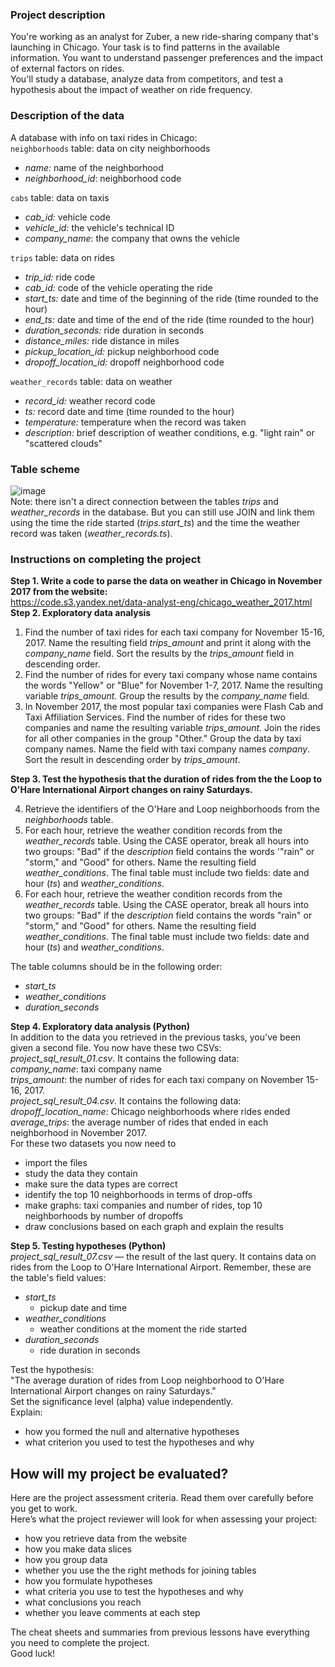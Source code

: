 <h3>Project description</h3><div class="paragraph">You're working as an analyst for Zuber, a new ride-sharing company that's launching in Chicago. Your task is to find patterns in the available information. You want to understand passenger preferences and the impact of external factors on rides.</div><div class="paragraph">You'll study a database, analyze data from competitors, and test a hypothesis about the impact of weather on ride frequency. </div><h3>Description of the data</h3><div class="paragraph">A database with info on taxi rides in Chicago:</div><div class="paragraph"><code class="code-inline code-inline_theme_light">neighborhoods</code> table: data on city neighborhoods</div><ul><li><em>name:</em> name of the neighborhood</li><li><em>neighborhood_id</em>: neighborhood code</li></ul><div class="paragraph"><code class="code-inline code-inline_theme_light">cabs</code> table: data on taxis</div><ul><li><em>cab_id:</em> vehicle code</li><li><em>vehicle_id:</em> the vehicle's technical ID</li><li><em>company_name</em>: the company that owns the vehicle</li></ul><div class="paragraph"><code class="code-inline code-inline_theme_light">trips</code> table: data on rides</div><ul><li><em>trip_id:</em> ride code</li><li><em>cab_id:</em> code of the vehicle operating the ride</li><li><em>start_ts:</em> date and time of the beginning of the ride (time rounded to the hour)</li><li><em>end_ts:</em> date and time of the end of the ride (time rounded to the hour)</li><li><em>duration_seconds:</em> ride duration in seconds</li><li><em>distance_miles:</em> ride distance in miles</li><li><em>pickup_location_id:</em> pickup neighborhood code</li><li><em>dropoff_location_id:</em> dropoff neighborhood code</li></ul><div class="paragraph"><code class="code-inline code-inline_theme_light">weather_records</code> table: data on weather</div><ul><li><em>record_id:</em> weather record code</li><li><em>ts:</em> record date and time (time rounded to the hour)</li><li><em>temperature:</em> temperature when the record was taken</li><li><em>description:</em> brief description of weather conditions, e.g. "light rain" or "scattered clouds"</li></ul><h3>Table scheme</h3><img alt="image" class="image image_expandable" src="https://pictures.s3.yandex.net/resources/Untitled_1_1585510727.png">
<div class="paragraph">Note: there isn't a direct connection between the tables <em>trips</em> and <em>weather_records</em> in the database. But you can still use JOIN and link them using the time the ride started (<em>trips.start_ts</em>) and the time the weather record was taken (<em>weather_records.ts</em>). </div><h3>Instructions on completing the project</h3><div class="paragraph"><strong>Step 1. Write a code to parse the data on weather in Chicago in November 2017 from the website:</strong></div><div class="paragraph"><a href="https://code.s3.yandex.net/data-analyst-eng/chicago_weather_2017.html" target="_blank">https://code.s3.yandex.net/data-analyst-eng/chicago_weather_2017.html</a></div><div class="paragraph"><strong>Step 2. Exploratory data analysis</strong></div><ol start="1"><li><div class="paragraph">Find the number of taxi rides for each taxi company for November 15-16, 2017. Name the resulting field <em>trips_amount</em> and print it along with the <em>company_name</em> field. Sort the results by the <em>trips_amount</em> field in descending order.</div></li><li><div class="paragraph">Find the number of rides for every taxi company whose name contains the words "Yellow" or "Blue" for November 1-7, 2017. Name the resulting variable <em>trips_amount.</em> Group the results by the <em>company_name</em> field.</div></li><li><div class="paragraph">In November 2017, the most popular taxi companies were Flash Cab and Taxi Affiliation Services. Find the number of rides for these two companies and name the resulting variable <em>trips_amount.</em> Join the rides for all other companies in the group "Other." Group the data by taxi company names. Name the field with taxi company names <em>company</em>. Sort the result in descending order by <em>trips_amount</em>.</div></li></ol><div class="paragraph"><strong>Step 3. Test the hypothesis that the duration of rides from the the Loop to O'Hare International Airport changes on rainy Saturdays.</strong></div><ol start="4"><li><div class="paragraph">Retrieve the identifiers of the O'Hare and Loop neighborhoods  from the <em>neighborhoods</em> table.</div></li><li><div class="paragraph">For each hour, retrieve the weather condition records from the <em>weather_records</em> table. Using the CASE operator, break all hours into two groups: "Bad" if the <em>description</em> field contains the words '"rain" or "storm," and "Good" for others. Name the resulting field <em>weather_conditions</em>. The final table must include two fields: date and hour (<em>ts</em>) and <em>weather_conditions</em>.</div></li><li><div class="paragraph">For each hour, retrieve the weather condition records from the <em>weather_records</em> table. Using the CASE operator, break all hours into two groups: "Bad" if the <em>description</em> field contains the words "rain" or "storm," and "Good" for others. Name the resulting field <em>weather_conditions</em>. The final table must include two fields: date and hour (<em>ts</em>) and <em>weather_conditions</em>.</div></li></ol><div class="paragraph">The table columns should be in the following order:</div><ul><li><em>start_ts</em></li><li><em>weather_conditions</em></li><li><em>duration_seconds</em></li></ul><div class="paragraph"><strong>Step 4. Exploratory data analysis (Python)</strong></div><div class="paragraph">In addition to the data you retrieved in the previous tasks, you've been given a second file. You now have these two CSVs: </div><div class="paragraph"><em>project_sql_result_01.csv</em>. It contains the following data:</div><div class="paragraph"><em>company_name</em>: taxi company name</div><div class="paragraph"><em>trips_amount</em>: the number of rides for each taxi company on November 15-16, 2017. </div><div class="paragraph"><em>project_sql_result_04.csv</em>. It contains the following data:</div><div class="paragraph"><em>dropoff_location_name</em>: Chicago neighborhoods where rides ended</div><div class="paragraph"><em>average_trips</em>: the average number of rides that ended in each neighborhood in November 2017. </div><div class="paragraph"> For these two datasets you now need to</div><ul><li>import the files</li><li>study the data they contain</li><li>make sure the data types are correct</li><li>identify the top 10 neighborhoods in terms of drop-offs</li><li>make graphs: taxi companies and number of rides, top 10 neighborhoods by number of dropoffs</li><li>draw conclusions based on each graph and explain the results</li></ul><div class="paragraph"><strong>Step 5. Testing hypotheses (Python)</strong></div><div class="paragraph"><em>project_sql_result_07.csv</em> — the result of the last query. It contains data on rides from the Loop to O'Hare International Airport. Remember, these are the table's field values:</div><ul><li><em>start_ts</em> <ul><li>pickup date and time</li></ul></li><li><em>weather_conditions</em> <ul><li>weather conditions at the moment the ride started</li></ul></li><li><em>duration_seconds</em> <ul><li>ride duration in seconds</li></ul></li></ul><div class="paragraph">Test the hypothesis:</div><div class="paragraph">"The average duration of rides from Loop neighborhood to O'Hare International Airport changes on rainy Saturdays." </div><div class="paragraph">Set the significance level (alpha) value independently.</div><div class="paragraph">Explain:</div><ul><li>how you formed the null and alternative hypotheses</li><li>what criterion you used to test the hypotheses and why</li></ul><h2>How will my project be evaluated?</h2><div class="paragraph">Here are the project assessment criteria. Read them over carefully before you get to work.</div><div class="paragraph">Here’s what the project reviewer will look for when assessing your project:</div><ul><li>how you retrieve data from the website</li><li>how you make data slices</li><li>how you group data</li><li>whether you use the the right methods for joining tables</li><li>how you formulate hypotheses</li><li>what criteria you use to test the hypotheses and why</li><li>what conclusions you reach</li><li>whether you leave comments at each step</li></ul><div class="paragraph">The cheat sheets and summaries from previous lessons have everything you need to complete the project.</div><div class="paragraph">Good luck!</div>